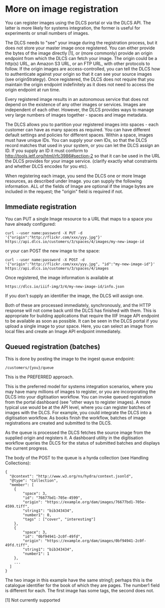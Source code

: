 # More on image registration

You can register images using the DLCS portal or via the DLCS API. The latter is more likely for systems integration, the former is useful for experiments or small numbers of images.

The DLCS needs to "see" your image during the registration process, but it does not store your master image once registered. You can either provide the bytes of the image directly [1], or (more commonly) provide an origin endpoint from which the DLCS can fetch your image. The origin could be a http(s) URL, an Amazon S3 URL, or an FTP URL, with other protocols to follow. If the origin images are access-controlled, you can tell the DLCS how to authenticate against your origin so that it can see your source images (see originStrategy). Once registered, the DLCS does not require that you maintain the origin endpoint indefinitely as it does not need to access the origin endpoint at run time.

Every registered image results in an autonomous service that does not depend on the existence of any other images or services. Images are independent of each other. However, the DLCS provides ways to manage very large numbers of images together - spaces and image metadata.

The DLCS allows you to partition your registered images into spaces - each customer can have as many spaces as required. You can have different default settings and policies for different spaces. Within a space, images must have unique IDs. You can supply your own IDs, so that the DLCS record matches that used in your system, or you can let the DLCS assign an ID. If you supply an ID it must conform to http://tools.ietf.org/html/rfc3986#section-2 so that it can be used in the URL the DLCS provides for your image service. (clarify exactly what constraints and whether DLCS encodes for you etc).

When registering each image, you send the DLCS one or more Image resources, as described under Image. you can supply the following information. ALL of the fields of Image are optional if the image bytes are included in the request; the "origin" field is required if not.

## Immediate registration

You can PUT a single Image resource to a URL that maps to a space you have already configured:

```
curl --user name:password -X PUT -d '{"origin":"http://flickr.com/xxx/yyy.jpg"}' https://api.dlcs.io/customers/3/spaces/4/images/my-new-image-id
```

or your can POST the new image to the space:

```
curl --user name:password -X POST -d '{"origin":"http://flickr.com/xxx/yyy.jpg", "id":"my-new-image-id"}' https://api.dlcs.io/customers/3/spaces/4/images
```

Once registered, the image information is available at

```
https://dlcs.io/iiif-img/3/4/my-new-image-id/info.json
```

If you don't supply an identifier the image, the DLCS will assign one.

Both of these are processed immediately, synchronously, and the HTTP response will not come back until the DLCS has finished with them. This is appropriate for building applications that require the IIIF Image API endpoint to be available as soon as possible. It can be seen in the DLCS portal if you upload a single image to your space. Here, you can select an image from local files and create an Image API endpoint immediately.

## Queued registration (batches)

This is done by posting the image to the ingest queue endpoint:

```
/customers/{you}/queue
```

This is the PREFERRED approach.

This is the preferred model for systems integration scenarios, where you may have many millions of images to register, or you are incorporating the DLCS into your digitisation workflow. You can invoke queued registration from the portal dashboard (see "other ways to register images). A more typical use would be at the API level, where you can register batches of images with the DLCS. For example, you could integrate the DLCS into a digitisation workflow. As books finish the workflow, batches of image registrations are created and submitted to the DLCS.

As the queue is processed the DLCS fetches the source image from the supplied origin and registers it. A dashboard utility in the digitisation workflow queries the DLCS for the status of submitted batches and displays the current progress.

The body of the POST to the queue is a hyrda collection (see Handling Collections):

```
{
  "@context": "http://www.w3.org/ns/hydra/context.jsonld",
  "@type": "Collection",
  "member": [
    {
        "space": 3,
        "id": "76677bd1-705e-4599",
        "origin": "https://example.org/dam/images/76677bd1-705e-4599.tiff",
        "string1": "bib343434",
        "number1": 0,
        "tags" : ["cover", "interesting"]        
    },
    {
        "space": 3,
        "id": "0bf94941-2c0f-49fd",
        "origin": "https://example.org/dam/images/0bf94941-2c0f-49fd.tiff",
        "string1": "bib343434",
        "number1": 1     
    },
    ...
  ]
}
```

The two image in this example have the same string1; perhaps this is the catalogue identifier for the book of which they are pages. The number1 field is different for each. The first image has some tags, the second does not. 


[1] Not currently supported


